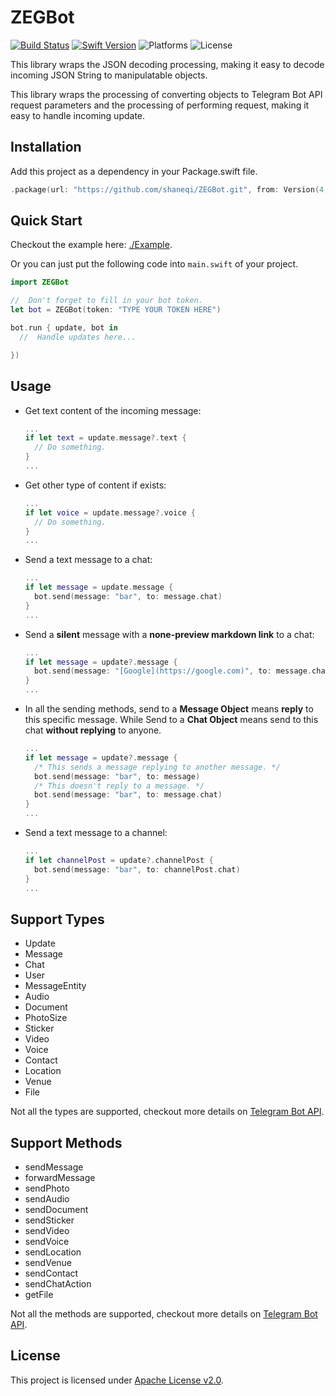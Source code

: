 # ZEGBot

[![Build Status](https://travis-ci.org/ShaneQi/ZEGBot.svg?branch=master)](https://travis-ci.org/ShaneQi/ZEGBot)  [![Swift Version](https://img.shields.io/badge/Swift-4.0-orange.svg?style=flat)](https://swift.org)  ![Platforms](https://img.shields.io/badge/Platforms-OS%20X%20%7C%20Linux%20-blue.svg?style=flat)  ![License](https://img.shields.io/badge/License-Apache-red.svg?style=flat)

This library wraps the JSON decoding processing, making it easy to decode incoming JSON String to manipulatable objects.

This library wraps the processing of converting objects to Telegram Bot API request parameters and the processing of performing request, making it easy to handle incoming update.

## Installation

Add this project as a dependency in your Package.swift file.

```swift
.package(url: "https://github.com/shaneqi/ZEGBot.git", from: Version(4, 0, 0))
```
## Quick Start

Checkout the example here: [./Example](https://github.com/ShaneQi/ZEGBot/tree/master/Example).

Or you can just put the following code into `main.swift` of your project.

```swift
import ZEGBot

//  Don't forget to fill in your bot token.
let bot = ZEGBot(token: "TYPE YOUR TOKEN HERE")

bot.run { update, bot in       
  //  Handle updates here...

})
```

## Usage

- Get text content of the incoming message:
  ```swift
  ...
  if let text = update.message?.text {
    // Do something.
  }
  ...
  ```

- Get other type of content if exists:
  ```swift
  ...
  if let voice = update.message?.voice {
    // Do something.
  }
  ...
  ```

- Send a text message to a chat:
  ```swift
  ...
  if let message = update.message {
    bot.send(message: "bar", to: message.chat)
  }
  ...
  ```

- Send a **silent** message with a **none-preview markdown link** to a chat:
  ```swift
  ...
  if let message = update?.message {
    bot.send(message: "[Google](https://google.com)", to: message.chat, parseMode: .markdown, disableWebPagePreview: true, disableNotification: true)
  }
  ...
  ```

- In all the sending methods, send to a **Message Object** means **reply** to this specific message. While Send to a **Chat Object** means send to this chat **without replying** to anyone.
  ```swift
  ...
  if let message = update?.message {
    /* This sends a message replying to another message. */
    bot.send(message: "bar", to: message)
    /* This doesn't reply to a message. */
    bot.send(message: "bar", to: message.chat)
  }
  ...
  ```

- Send a text message to a channel:
  ```swift
  ...
  if let channelPost = update?.channelPost {
    bot.send(message: "bar", to: channelPost.chat)
  }
  ...

## Support Types

- Update
- Message
- Chat
- User
- MessageEntity
- Audio
- Document
- PhotoSize
- Sticker
- Video
- Voice
- Contact
- Location
- Venue
- File

Not all the types are supported, checkout more details on [Telegram Bot API](https://core.telegram.org/bots/api#available-types).

## Support Methods

- sendMessage
- forwardMessage
- sendPhoto
- sendAudio
- sendDocument
- sendSticker
- sendVideo
- sendVoice
- sendLocation
- sendVenue
- sendContact
- sendChatAction
- getFile

Not all the methods are supported, checkout more details on [Telegram Bot API](https://core.telegram.org/bots/api#available-methods).

## License
This project is licensed under [Apache License v2.0](http://www.apache.org/licenses/LICENSE-2.0).

